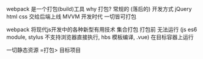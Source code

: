 webpack 是一个打包(build)工具
why 打包? 
    常规的 (落后的) 开发方式 jQuery html css 交给后端上线
    MVVM 开发时代 一切皆可打包 

webpack 将现代js开发中的各种新型有用技术 集合打包
打包前 无法运行 (js es6 module, stylus 不支持浏览器直接执行, hbs 模板编译, .vue) 在目标容器上运行

一切静态资源 =打包> 目标项目 